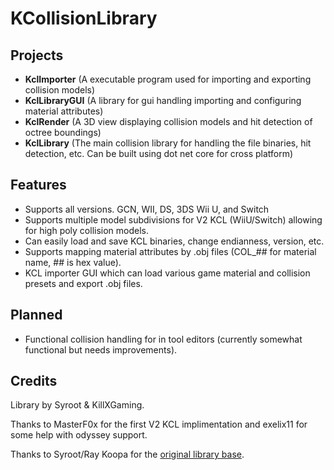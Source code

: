 # KCollisionLibrary

## Projects
- **KclImporter** (A executable program used for importing and exporting collision models)
- **KclLibraryGUI** (A library for gui handling importing and configuring material attributes)
- **KclRender** (A 3D view displaying collision models and hit detection of octree boundings)
- **KclLibrary** (The main collision library for handling the file binaries, hit detection, etc. Can be built using dot net core for cross platform)

## Features
- Supports all versions. GCN, WII, DS, 3DS Wii U, and Switch
- Supports multiple model subdivisions for V2 KCL (WiiU/Switch) allowing for high poly collision models.
- Can easily load and save KCL binaries, change endianness, version, etc.
- Supports mapping material attributes by .obj files (COL_## for material name, ## is hex value).
- KCL importer GUI which can load various game material and collision presets and export .obj files.

## Planned
- Functional collision handling for in tool editors (currently somewhat functional but needs improvements).

## Credits

Library by Syroot & KillXGaming.

Thanks to MasterF0x for the first V2 KCL implimentation and exelix11 for some help with odyssey support.

Thanks to Syroot/Ray Koopa for the [original library base](https://gitlab.com/Syroot/NintenTools/MarioKart8/-/tree/master/src/Syroot.NintenTools.MarioKart8/Collisions).


